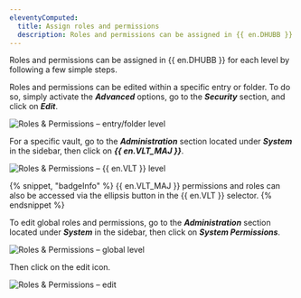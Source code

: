 ```yaml
---
eleventyComputed:
  title: Assign roles and permissions
  description: Roles and permissions can be assigned in {{ en.DHUBB }} for each level by following a few simple steps.
---
```

Roles and permissions can be assigned in {{ en.DHUBB }} for each level by following a few simple steps.

Roles and permissions can be edited within a specific entry or folder. To do so, simply activate the ***Advanced*** options, go to the ***Security*** section, and click on ***Edit***.

![Roles & Permissions – entry/folder level](https://cdnweb.devolutions.net/docs/HUBB4000_2024_1.png)


For a specific vault, go to the ***Administration*** section located under ***System*** in the sidebar, then click on ***{{ en.VLT_MAJ }}***.

![Roles & Permissions – {{ en.VLT }} level](https://cdnweb.devolutions.net/docs/HUBB4001_2024_1.png)

{% snippet, "badgeInfo" %}
{{ en.VLT_MAJ }} permissions and roles can also be accessed via the ellipsis button in the {{ en.VLT }} selector.
{% endsnippet %}

To edit global roles and permissions, go to the ***Administration*** section located under ***System*** in the sidebar, then click on ***System Permissions***.

![Roles & Permissions – global level](https://cdnweb.devolutions.net/docs/HUBB4003_2024_1.png)

Then click on the edit icon.

![Roles & Permissions – edit](https://cdnweb.devolutions.net/docs/HUBB4004_2024_1.png)



























